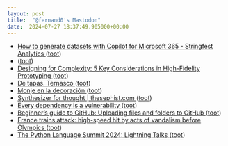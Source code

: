 ```yaml
---
layout: post
title:  "@fernand0's Mastodon"
date:  2024-07-27 18:37:49.905000+00:00
---
```

*  [How to generate datasets with Copilot for Microsoft 365 - Stringfest Analytics ](https://stringfestanalytics.com/how-to-generate-datasets-with-copilot-for-microsoft-365) ([toot](https://mastodon.social/@fernand0/112859904075382803))
*  [ ](https://mastodon.social/users/fernand0/statuses/112859662793439753/activity) ([toot](https://mastodon.social/users/fernand0/statuses/112859662793439753/activity))
*  [Designing for Complexity: 5 Key Considerations in High-Fidelity Prototyping ](https://www.appsilon.com/post/designing-for-complexit) ([toot](https://mastodon.social/@fernand0/112859609665597123))
*  [De tapas. Ternasco ](https://avecesunafoto.wordpress.com/2024/07/27/de-tapas-ternasco) ([toot](https://mastodon.social/@fernand0/112859608349144561))
*  [Monje en la decoración ](https://www.flickr.com/photos/fernand0/53860796810) ([toot](https://mastodon.social/@fernand0/112859580988380643))
*  [Synthesizer for thought \| thesephist.com ](https://thesephist.com/posts/synth) ([toot](https://mastodon.social/@fernand0/112859320355792409))
*  [Every dependency is a vulnerability ](https://reprog.wordpress.com/2024/06/09/every-dependency-is-a-vulnerability) ([toot](https://mastodon.social/@fernand0/112859117584829322))
*  [Beginner’s guide to GitHub: Uploading files and folders to GitHub ](https://github.blog/2024-07-08-beginners-guide-to-github-uploading-files-and-folders-to-github) ([toot](https://mastodon.social/@fernand0/112858851540241711))
*  [France trains attack: high-speed hit by acts of vandalism before Olympics ](https://www.europesays.com/1361958) ([toot](https://mastodon.social/@fernand0/112858620464849072))
*  [The Python Language Summit 2024: Lightning Talks ](https://pyfound.blogspot.com/2024/06/python-language-summit-2024-lightning-talks.htm) ([toot](https://mastodon.social/@fernand0/112858468632829089))
